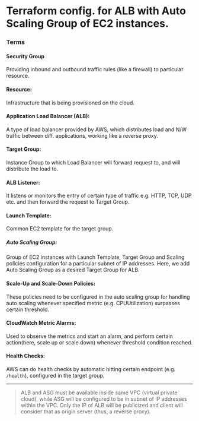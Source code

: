 # Terraform config. for ALB with Auto Scaling Group of EC2 instances. 


### Terms
#### Security Group
 Providing inbound and outbound traffic rules (like a firewall) to particular resource.
#### Resource: 
Infrastructure that is being provisioned on the cloud.
#### Application Load Balancer (ALB): 
A type of load balancer provided by AWS, which distributes load and N/W traffic between diff. applications, working like a reverse proxy.
#### Target Group: 
 Instance Group to which Load Balancer will forward request to, and will distribute the load to.
####  ALB Listener: 
It listens or monitors the entry of certain type of traffic e.g. HTTP, TCP, UDP etc. and then forward the request to Target Group.
#### Launch Template:
 Common EC2 template for the target group.
##### Auto Scaling Group: 
Group of EC2 instances with Launch Template, Target Group and Scaling policies configuration for a particular subnet of IP addresses. Here, we add Auto Scaling Group as a desired Target Group for ALB.
#### Scale-Up and Scale-Down Policies: 
 These policies need to be configured in the auto scaling group for handling auto scaling whenever specified metric (e.g. CPUUtilization) surpasses certain threshold.
#### CloudWatch Metric Alarms: 
Used to observe the metrics and start an alarm, and perform certain action(here, scale up or scale down) whenever threshold condition reached.
#### Health Checks:
 AWS can do health checks by automatic hitting certain endpoint (e.g. `/health`), configured in the target group.

---

> ALB and ASG must be available inside same VPC (virtual private cloud), while ASG will be configured to be in subnet of IP addresses within the VPC. Only the IP of ALB will be publicized and client will consider that as origin server (thus, a reverse proxy).

